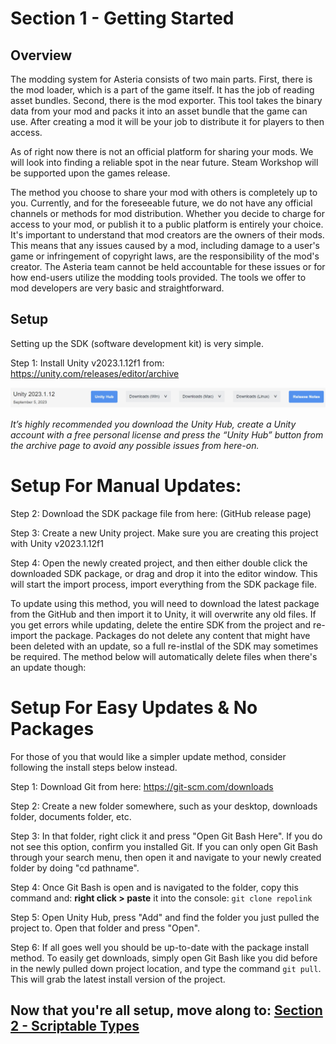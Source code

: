 # Section 1 - Getting Started

## Overview
The modding system for Asteria consists of two main parts. First, there is the mod loader, which is a part of the game itself. It has the job of reading asset bundles. Second, there is the mod exporter. This tool takes the binary data from your mod and packs it into an asset bundle that the game can use. After creating a mod it will be your job to distribute it for players to then access.

As of right now there is not an official platform for sharing your mods. We will look into finding a reliable spot in the near future. Steam Workshop will be supported upon the games release.

The method you choose to share your mod with others is completely up to you. Currently, and for the foreseeable future, we do not have any official channels or methods for mod distribution. Whether you decide to charge for access to your mod, or publish it to a public platform is entirely your choice. It's important to understand that mod creators are the owners of their mods. This means that any issues caused by a mod, including damage to a user's game or infringement of copyright laws, are the responsibility of the mod's creator. The Asteria team cannot be held accountable for these issues or for how end-users utilize the modding tools provided. The tools we offer to mod developers are very basic and straightforward.

## Setup
Setting up the SDK (software development kit) is very simple.

Step 1: Install Unity v2023.1.12f1 from: https://unity.com/releases/editor/archive

![Unity Install Preview](./doc_unityinstall.jpg)

<i>It’s highly recommended you download the Unity Hub, create a Unity account with a free personal license and press the “Unity Hub” button from the archive page to avoid any possible issues from here-on.</i>

# Setup For Manual Updates:

Step 2: Download the SDK package file from here: (GitHub release page)

Step 3: Create a new Unity project. Make sure you are creating this project with Unity v2023.1.12f1

Step 4: Open the newly created project, and then either double click the downloaded SDK package, or drag and drop it into the editor window. This will start the import process, import everything from the SDK package file.

To update using this method, you will need to download the latest package from the GitHub and then import it to Unity, it will overwrite any old files. If you get errors while updating, delete the entire SDK from the project and re-import the package. Packages do not delete any content that might have been deleted with an update, so a full re-instlal of the SDK may sometimes be required. The method below will automatically delete files when there's an update though:

# Setup For Easy Updates & No Packages
For those of you that would like a simpler update method, consider following the install steps below instead.

Step 1: Download Git from here: https://git-scm.com/downloads

Step 2: Create a new folder somewhere, such as your desktop, downloads folder, documents folder, etc.

Step 3: In that folder, right click it and press "Open Git Bash Here". If you do not see this option, confirm you installed Git. If you can only open Git Bash through your search menu, then open it and navigate to your newly created folder by doing "cd pathname".

Step 4: Once Git Bash is open and is navigated to the folder, copy this command and: <b>right click > paste</b> it into the console: <code>git clone repolink</code>

Step 5: Open Unity Hub, press "Add" and find the folder you just pulled the project to. Open that folder and press "Open".

Step 6: If all goes well you should be up-to-date with the package install method. To easily get downloads, simply open Git Bash like you did before in the newly pulled down project location, and type the command <code>git pull</code>. This will grab the latest install version of the project.

## Now that you're all setup, move along to: [Section 2 - Scriptable Types](../scriptabletypes/index)